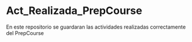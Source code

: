 # Act_Realizada_PrepCourse
En este repositorio se guardaran las actividades realizadas correctamente del PrepCourse
